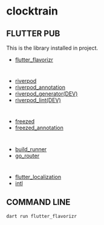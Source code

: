 # clocktrain

## FLUTTER PUB
This is the library installed in project.
- [flutter_flavorizr](https://pub.dev/packages/flutter_flavorizr)
#
- [riverpod](https://pub.dev/packages/riverpod)
- [riverpod_annotation](https://pub.dev/packages/riverpod_annotation)
- [riverpod_generator(DEV)](https://pub.dev/packages/riverpod_generator)
- [riverpod_lint(DEV)](https://pub.dev/packages/riverpod_lint)
#
- [freezed](https://pub.dev/packages/freezed)
- [freezed_annotation](https://pub.dev/packages/freezed_annotation)
#
- [build_runner](https://pub.dev/packages/build_runner)
- [go_router](https://pub.dev/packages/go_router)
#
- [flutter_localization](https://pub.dev/packages/flutter_localization)
- [intl](https://pub.dev/packages/intl)
## COMMAND LINE

```console
dart run flutter_flavorizr
```